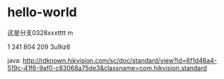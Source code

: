 # hello-world
这是分支0328xxxtttt m


1 241 804 209
3u9iz6


java:
http://rdknown.hikvision.com/sc/doc/standard/view?id=6f1d46a4-519c-41f6-9af0-c83068a75de3&classname=com.hikvision.standard
